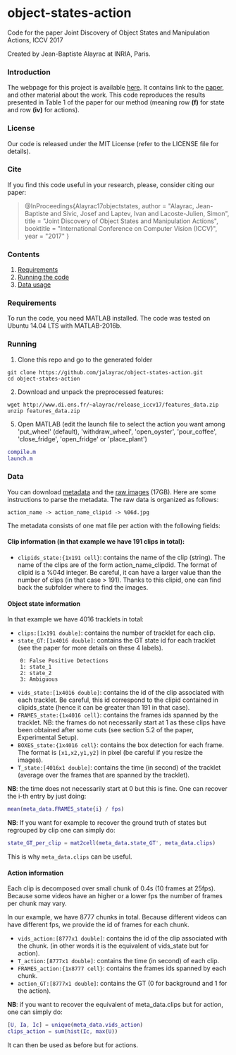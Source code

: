 # object-states-action
Code for the paper Joint Discovery of Object States and Manipulation Actions, ICCV 2017

Created by Jean-Baptiste Alayrac at INRIA, Paris.

### Introduction

The webpage for this project is available [here](http://www.di.ens.fr/willow/research/objectstates/). It contains link to the [paper](http://www.di.ens.fr/willow/research/objectstates/paper.pdf), and other material about the work.
This code reproduces the results presented in Table 1 of the paper for our method (meaning row **(f)** for state and row **(iv)** for actions).

### License

Our code is released under the MIT License (refer to the LICENSE file for details).

### Cite

If you find this code useful in your research, please, consider citing our paper:

> @InProceedings{Alayrac17objectstates,
>    author      = "Alayrac, Jean-Baptiste and Sivic, Josef and Laptev, Ivan and Lacoste-Julien, Simon",
>    title       = "Joint Discovery of Object States and Manipulation Actions",
>    booktitle   = "International Conference on Computer Vision (ICCV)",
>    year        = "2017"
>}

### Contents

  1. [Requirements](#requirements)
  2. [Running the code](#running)
  3. [Data usage](#data)

### Requirements

To run the code, you need MATLAB installed.
The code was tested on Ubuntu 14.04 LTS with MATLAB-2016b.

### Running

1) Clone this repo and go to the generated folder
  ```Shell
  git clone https://github.com/jalayrac/object-states-action.git
  cd object-states-action
  ```

2) Download and unpack the preprocessed features:
  ```Shell
  wget http://www.di.ens.fr/~alayrac/release_iccv17/features_data.zip
  unzip features_data.zip
  ```

5) Open MATLAB (edit the launch file to select the action you want among 'put_wheel' (default), 'withdraw_wheel', 'open_oyster', 'pour_coffee', 'close_fridge', 'open_fridge' or 'place_plant')

  ```Matlab
  compile.m
  launch.m
  ```

### Data

You can download [metadata](http://www.di.ens.fr/~alayrac/release_iccv17/iccv2017_metadata.tar.gz) and the [raw images](http://www.di.ens.fr/~alayrac/release_iccv17/raw_images_iccv2017.tar.gz) (17GB).
Here are some instructions to parse the metadata.
The raw data is organized as follows:

```
action_name -> action_name_clipid -> %06d.jpg
```

The metadata consists of one mat file per action with the following fields:

#### Clip information (in that example we have 191 clips in total):

* `clipids_state:{1x191 cell}`: contains the name of the clip (string). The name of the clips
are of the form action_name_clipdid. The format of clipid is a %04d integer. Be careful,
it can have a larger value than the number of clips (in that case > 191). 
Thanks to this clipid, one can find back the subfolder where to find the images.

#### Object state information 
In that example we have 4016 tracklets in total:

* `clips:[1x191 double]`: contains the number of tracklet for each clip.
* `state_GT:[1x4016 double]`: contains the GT state id for each tracklet 
(see the paper for more details on these 4 labels).

```
	0: False Positive Detections
	1: state_1
	2: state_2
	3: Ambiguous
```

* `vids_state:[1x4016 double]`: contains the id of the clip associated with each tracklet. 
Be careful, this id correspond to the clipid contained in clipids_state (hence it can be greater
than 191 in that case). 
* `FRAMES_state:{1x4016 cell}`: contains the frames ids spanned by the tracklet. 
NB: the frames do not necessarily start at 1 as these clips have been obtained after some cuts 
(see section 5.2 of the paper, Experimental Setup).
* `BOXES_state:{1x4016 cell}`: contains the box detection for each frame. The format 
is `[x1,x2,y1,y2]` in pixel (be careful if you resize the images).
* `T_state:[4016x1 double]`: contains the time (in second) of the tracklet (average over the frames that
are spanned by the tracklet). 

**NB**: the time does not necessarily start at 0 but this is fine. One can recover the i-th entry by just doing:

``` matlab
mean(meta_data.FRAMES_state{i} / fps)
```

**NB**: If you want for example to recover the ground truth of states but regrouped by clip one can simply do:

```Matlab
state_GT_per_clip = mat2cell(meta_data.state_GT', meta_data.clips)
```

This is why `meta_data.clips` can be useful.


#### Action information

Each clip is decomposed over small chunk of 0.4s (10 frames at 25fps). 
Because some videos have an higher or a lower fps the number of frames per chunk may vary. 

In our example, we have 8777 chunks in total. Because different videos 
can have different fps, we provide the id of frames for each chunk.

* `vids_action:[8777x1 double]`: contains the id of the clip associated with the chunk. 
	(in other words it is the equivalent of vids_state but for action).
* `T_action:[8777x1 double]`: contains the time (in second) of each clip.
* `FRAMES_action:{1x8777 cell}`: contains the frames ids spanned by each chunk.
* `action_GT:[8777x1 double]`: contains the GT (0 for background and 1 for the action).

**NB**: if you want to recover the equivalent of meta_data.clips but for action, one can simply do:

```Matlab
[U, Ia, Ic] = unique(meta_data.vids_action)
clips_action = sum(hist(Ic, max(U))
```

It can then be used as before but for actions.








